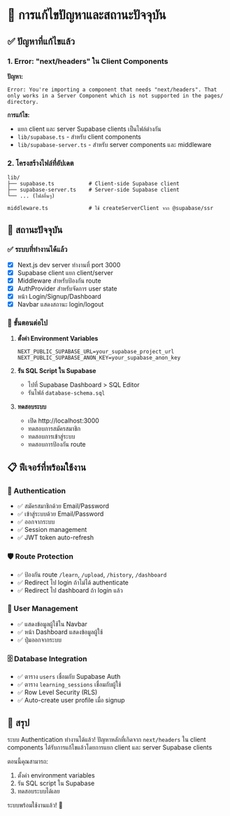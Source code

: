 # 🔧 การแก้ไขปัญหาและสถานะปัจจุบัน

## ✅ ปัญหาที่แก้ไขแล้ว

### 1. Error: "next/headers" ใน Client Components

**ปัญหา:** 
```
Error: You're importing a component that needs "next/headers". That only works in a Server Component which is not supported in the pages/ directory.
```

**การแก้ไข:**
- แยก client และ server Supabase clients เป็นไฟล์ต่างกัน
- `lib/supabase.ts` - สำหรับ client components
- `lib/supabase-server.ts` - สำหรับ server components และ middleware

### 2. โครงสร้างไฟล์ที่อัปเดต

```
lib/
├── supabase.ts           # Client-side Supabase client
├── supabase-server.ts    # Server-side Supabase client
└── ... (ไฟล์อื่นๆ)

middleware.ts             # ใช้ createServerClient จาก @supabase/ssr
```

## 🚀 สถานะปัจจุบัน

### ✅ ระบบที่ทำงานได้แล้ว
- [x] Next.js dev server ทำงานที่ port 3000
- [x] Supabase client แยก client/server
- [x] Middleware สำหรับป้องกัน route
- [x] AuthProvider สำหรับจัดการ user state
- [x] หน้า Login/Signup/Dashboard
- [x] Navbar แสดงสถานะ login/logout

### 🔧 ขั้นตอนต่อไป

1. **ตั้งค่า Environment Variables**
   ```env
   NEXT_PUBLIC_SUPABASE_URL=your_supabase_project_url
   NEXT_PUBLIC_SUPABASE_ANON_KEY=your_supabase_anon_key
   ```

2. **รัน SQL Script ใน Supabase**
   - ไปที่ Supabase Dashboard > SQL Editor
   - รันไฟล์ `database-schema.sql`

3. **ทดสอบระบบ**
   - เปิด http://localhost:3000
   - ทดสอบการสมัครสมาชิก
   - ทดสอบการเข้าสู่ระบบ
   - ทดสอบการป้องกัน route

## 📋 ฟีเจอร์ที่พร้อมใช้งาน

### 🔐 Authentication
- ✅ สมัครสมาชิกด้วย Email/Password
- ✅ เข้าสู่ระบบด้วย Email/Password
- ✅ ออกจากระบบ
- ✅ Session management
- ✅ JWT token auto-refresh

### 🛡️ Route Protection
- ✅ ป้องกัน route `/learn`, `/upload`, `/history`, `/dashboard`
- ✅ Redirect ไป login ถ้าไม่ได้ authenticate
- ✅ Redirect ไป dashboard ถ้า login แล้ว

### 👤 User Management
- ✅ แสดงข้อมูลผู้ใช้ใน Navbar
- ✅ หน้า Dashboard แสดงข้อมูลผู้ใช้
- ✅ ปุ่มออกจากระบบ

### 🗄️ Database Integration
- ✅ ตาราง `users` เชื่อมกับ Supabase Auth
- ✅ ตาราง `learning_sessions` เชื่อมกับผู้ใช้
- ✅ Row Level Security (RLS)
- ✅ Auto-create user profile เมื่อ signup

## 🎯 สรุป

ระบบ Authentication ทำงานได้แล้ว! ปัญหาหลักที่เกิดจาก `next/headers` ใน client components ได้รับการแก้ไขแล้วโดยการแยก client และ server Supabase clients

ตอนนี้คุณสามารถ:
1. ตั้งค่า environment variables
2. รัน SQL script ใน Supabase
3. ทดสอบระบบได้เลย

ระบบพร้อมใช้งานแล้ว! 🚀 